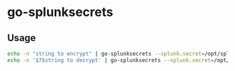 # go-splunksecrets

## Usage

```bash
echo -n "string to encrypt" | go-splunksecrets --splunk.secret=/opt/splunk/etc/auth/splunk.secret
echo -n '$7$string to decrypt' | go-splunksecrets --splunk.secret=/opt/splunk/etc/auth/splunk.secret --decrypt
```
